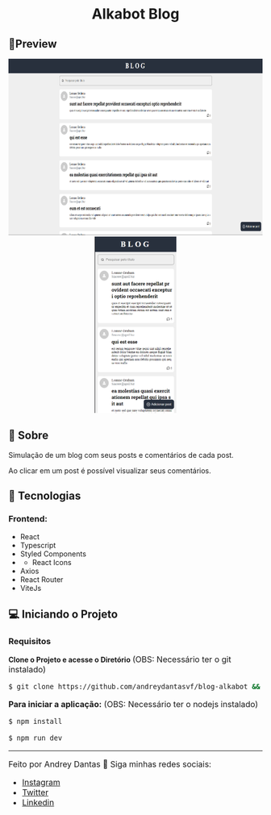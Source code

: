 
<h1 align="center">Alkabot Blog</h1>

## 🔖Preview
<p align="center" >
<img alt="Layout" src=".github/previewWeb.png" widht="350px" height="350px">
	  <img alt="Layout" src=".github/previewMobile.png" widht="250px" height="350px">
	</p>
  
## 📜 Sobre
<p>
Simulação de um blog com seus posts e comentários de cada post.
</p>
<p>
	Ao clicar em um post é possível visualizar seus comentários.
</p>

## 🚀 Tecnologias
### Frontend:
- React
- Typescript
- Styled Components
- - React Icons
- Axios
- React Router
- ViteJs


## 💻 Iniciando o Projeto


### Requisitos

**Clone o Projeto e acesse o Diretório**
<font size="3">(OBS: Necessário ter o git instalado)<font />

```bash
$ git clone https://github.com/andreydantasvf/blog-alkabot && cd blog-alkabot
```

**Para iniciar a aplicação:**
<font size="3">(OBS: Necessário ter o nodejs instalado)<font />
```bash
$ npm install
```
```bash
$ npm run dev
```

---
Feito por Andrey Dantas 👋 Siga minhas redes sociais:
- [Instagram](https://www.instagram.com/andreydantasvf/)
- [Twitter](https://twitter.com/andreydantasvf)
- [Linkedin](https://www.linkedin.com/in/andreydantasvf/)